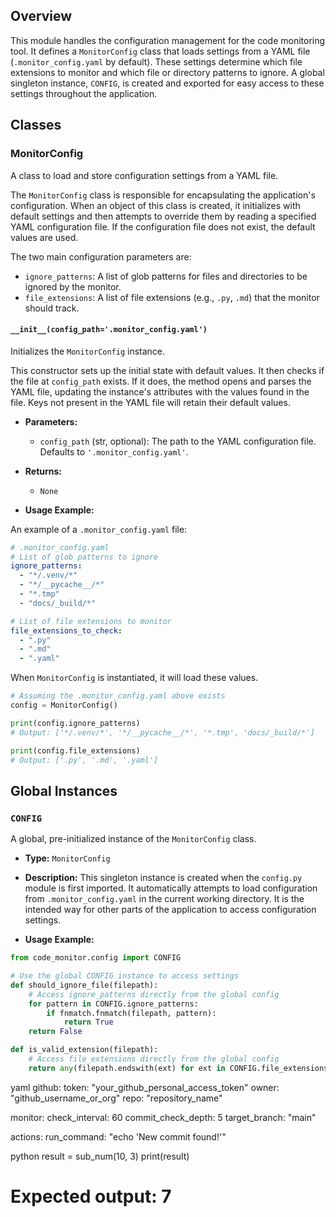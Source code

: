 ## Overview

This module handles the configuration management for the code monitoring tool. It defines a `MonitorConfig` class that loads settings from a YAML file (`.monitor_config.yaml` by default). These settings determine which file extensions to monitor and which file or directory patterns to ignore. A global singleton instance, `CONFIG`, is created and exported for easy access to these settings throughout the application.

## Classes

### MonitorConfig

A class to load and store configuration settings from a YAML file.

The `MonitorConfig` class is responsible for encapsulating the application's configuration. When an object of this class is created, it initializes with default settings and then attempts to override them by reading a specified YAML configuration file. If the configuration file does not exist, the default values are used.

The two main configuration parameters are:
- `ignore_patterns`: A list of glob patterns for files and directories to be ignored by the monitor.
- `file_extensions`: A list of file extensions (e.g., `.py`, `.md`) that the monitor should track.

#### `__init__(config_path='.monitor_config.yaml')`

Initializes the `MonitorConfig` instance.

This constructor sets up the initial state with default values. It then checks if the file at `config_path` exists. If it does, the method opens and parses the YAML file, updating the instance's attributes with the values found in the file. Keys not present in the YAML file will retain their default values.

*   **Parameters:**
    *   `config_path` (str, optional): The path to the YAML configuration file. Defaults to `'.monitor_config.yaml'`.

*   **Returns:**
    *   `None`

*   **Usage Example:**

An example of a `.monitor_config.yaml` file:

```yaml
# .monitor_config.yaml
# List of glob patterns to ignore
ignore_patterns:
  - "*/.venv/*"
  - "*/__pycache__/*"
  - "*.tmp"
  - "docs/_build/*"

# List of file extensions to monitor
file_extensions_to_check:
  - ".py"
  - ".md"
  - ".yaml"
```

When `MonitorConfig` is instantiated, it will load these values.

```python
# Assuming the .monitor_config.yaml above exists
config = MonitorConfig()

print(config.ignore_patterns)
# Output: ['*/.venv/*', '*/__pycache__/*', '*.tmp', 'docs/_build/*']

print(config.file_extensions)
# Output: ['.py', '.md', '.yaml']
```

## Global Instances

### `CONFIG`

A global, pre-initialized instance of the `MonitorConfig` class.

*   **Type:** `MonitorConfig`

*   **Description:**
    This singleton instance is created when the `config.py` module is first imported. It automatically attempts to load configuration from `.monitor_config.yaml` in the current working directory. It is the intended way for other parts of the application to access configuration settings.

*   **Usage Example:**

```python
from code_monitor.config import CONFIG

# Use the global CONFIG instance to access settings
def should_ignore_file(filepath):
    # Access ignore_patterns directly from the global config
    for pattern in CONFIG.ignore_patterns:
        if fnmatch.fnmatch(filepath, pattern):
            return True
    return False

def is_valid_extension(filepath):
    # Access file_extensions directly from the global config
    return any(filepath.endswith(ext) for ext in CONFIG.file_extensions)
```


<!-- DOC_START: code_monitor/config.py::MonitorConfig -->
yaml
github:
  token: "your_github_personal_access_token"
  owner: "github_username_or_org"
  repo: "repository_name"

monitor:
  check_interval: 60
  commit_check_depth: 5
  target_branch: "main"

actions:
  run_command: "echo 'New commit found!'"
<!-- DOC_END: code_monitor/config.py::MonitorConfig -->



<!-- DOC_ID: code_monitor/config.py----sub_num -->
<!-- DOC_START: code_monitor/config.py::sub_num -->
python
result = sub_num(10, 3)
print(result)
# Expected output: 7
<!-- DOC_END: code_monitor/config.py::sub_num -->
<!-- END_DOC_ID: code_monitor/config.py----sub_num -->

